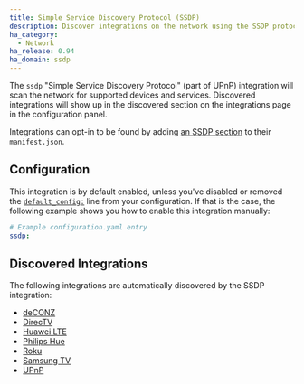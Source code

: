 ```yaml
---
title: Simple Service Discovery Protocol (SSDP)
description: Discover integrations on the network using the SSDP protocol.
ha_category:
  - Network
ha_release: 0.94
ha_domain: ssdp
---
```


The `ssdp` "Simple Service Discovery Protocol" (part of UPnP) integration will scan the network for supported devices and services. Discovered integrations will show up in the discovered section on the integrations page in the configuration panel.

Integrations can opt-in to be found by adding [an SSDP section](https://developers.home-assistant.io/docs/en/next/creating_integration_manifest.html#ssdp) to their `manifest.json`.

## Configuration

This integration is by default enabled, unless you've disabled or removed the [`default_config:`](https://www.home-assistant.io/integrations/default_config/) line from your configuration. If that is the case, the following example shows you how to enable this integration manually:

```yaml
# Example configuration.yaml entry
ssdp:
```

## Discovered Integrations

The following integrations are automatically discovered by the SSDP integration:

 - [deCONZ](../deconz/)
 - [DirecTV](/integrations/directv/)
 - [Huawei LTE](../huawei_lte/)
 - [Philips Hue](../hue/)
 - [Roku](/integrations/roku/)
 - [Samsung TV](../samsungtv/)
 - [UPnP](../upnp/)
